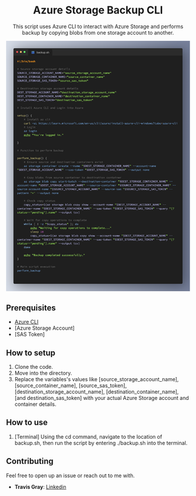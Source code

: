 <div align="center">
  <h1 align="center"> Azure Storage Backup CLI</h1>
  <p>This script uses Azure CLI to interact with Azure Storage and performs backup by copying blobs from one storage account to another.  </p>
     <img src="https://github.com/ItsTriich/AzureStorageBackup-CLI/blob/e4083c1bf065b84347bd1e2dc9dfbebeb9a02d98/backup.sh%20image.png"/>
     
</div>


## Prerequisites

- [Azure CLI](https://learn.microsoft.com/en-us/cli/azure/install-azure-cli-windows?tabs=azure-cli)
- [Azure Storage Account]
- [SAS Token]

## How to setup

1. Clone the code.
2. Move into the directory.
3. Replace the variables's values like [source_storage_account_name], [source_container_name], [source_sas_token], [destination_storage_account_name], [destination_container_name], [and destination_sas_token] with your actual Azure Storage account and container details.

## How to use

1. [Terminal]  Using the cd command, navigate to the location of backup.sh, then run the script by entering ./backup.sh into the terminal.

## Contributing

Feel free to open up an issue or reach out to me with.

- **Travis Gray**: [Linkedin](https://linkedin.com/in/tg12)

